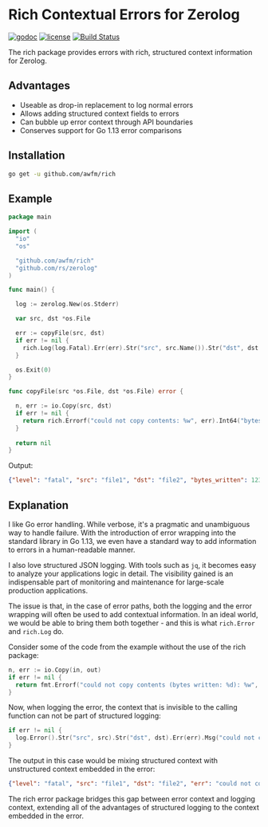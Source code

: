 # Rich Contextual Errors for Zerolog

[![godoc](http://img.shields.io/badge/godoc-reference-blue.svg?style=flat)](https://godoc.org/github.com/awfm/rich) [![license](http://img.shields.io/badge/license-MIT-red.svg?style=flat)](https://raw.githubusercontent.com/awfm/rich/master/LICENSE) [![Build Status](https://travis-ci.org/awfm/rich.svg?branch=master)](https://travis-ci.org/awfm/rich)

The rich package provides errors with rich, structured context information for Zerolog.

## Advantages

- Useable as drop-in replacement to log normal errors
- Allows adding structured context fields to errors
- Can bubble up error context through API boundaries
- Conserves support for Go 1.13 error comparisons

## Installation

```sh
go get -u github.com/awfm/rich
```

## Example

```go
package main

import (
  "io"
  "os"

  "github.com/awfm/rich"
  "github.com/rs/zerolog"
)

func main() {

  log := zerolog.New(os.Stderr)

  var src, dst *os.File

  err := copyFile(src, dst)
  if err != nil {
    rich.Log(log.Fatal).Err(err).Str("src", src.Name()).Str("dst", dst.Name()).Msg("could not copy file")
  }

  os.Exit(0)
}

func copyFile(src *os.File, dst *os.File) error {

  n, err := io.Copy(src, dst)
  if err != nil {
    return rich.Errorf("could not copy contents: %w", err).Int64("bytes_written", n)
  }
  
  return nil
}
```

Output:

```json
{"level": "fatal", "src": "file1", "dst": "file2", "bytes_written": 123, "err": "could not copy contents: some file error"}
```

## Explanation

I like Go error handling. While verbose, it's a pragmatic and unambiguous way to handle failure. With the introduction of error wrapping into the standard library in Go 1.13, we even have a standard way to add information to errors in a human-readable manner.

I also love structured JSON logging. With tools such as `jq`, it becomes easy to analyze your applications logic in detail. The visibility gained is an indispensable part of monitoring and maintenance for large-scale production applications.

The issue is that, in the case of error paths, both the logging and the error wrapping will often be used to add contextual information. In an ideal world, we would be able to bring them both together - and this is what `rich.Error` and `rich.Log` do.

Consider some of the code from the example without the use of the rich package:

```go
n, err := io.Copy(in, out)
if err != nil {
  return fmt.Errorf("could not copy contents (bytes written: %d): %w", n, err)
}
```

Now, when logging the error, the context that is invisible to the calling function can not be part of structured logging:

```go
if err != nil {
  log.Error().Str("src", src).Str("dst", dst).Err(err).Msg("could not copy file")
}
```

The output in this case would be mixing structured context with unstructured context embedded in the error:

```json
{"level": "fatal", "src": "file1", "dst": "file2", "err": "could not copy contents (bytes written: 123): some file error"}
```

The rich error package bridges this gap between error context and logging context, extending all of the advantages of structured logging to the context embedded in the error.
